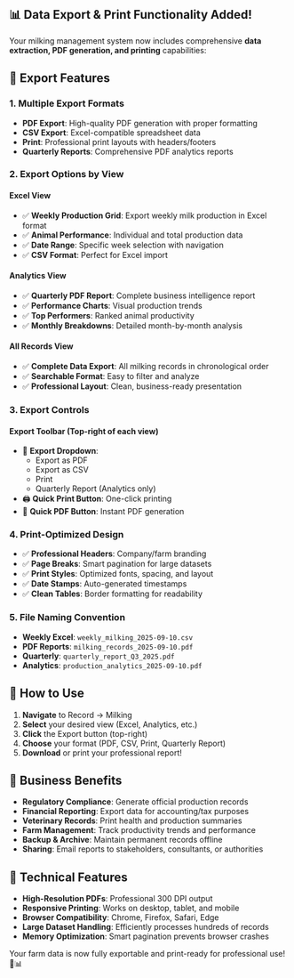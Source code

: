 ## 📊 **Data Export & Print Functionality Added!**

Your milking management system now includes comprehensive **data extraction, PDF generation, and printing** capabilities:

## 🎯 **Export Features**

### **1. Multiple Export Formats**

- **PDF Export**: High-quality PDF generation with proper formatting
- **CSV Export**: Excel-compatible spreadsheet data
- **Print**: Professional print layouts with headers/footers
- **Quarterly Reports**: Comprehensive PDF analytics reports

### **2. Export Options by View**

#### **Excel View**

- ✅ **Weekly Production Grid**: Export weekly milk production in Excel format
- ✅ **Animal Performance**: Individual and total production data
- ✅ **Date Range**: Specific week selection with navigation
- ✅ **CSV Format**: Perfect for Excel import

#### **Analytics View**

- ✅ **Quarterly PDF Report**: Complete business intelligence report
- ✅ **Performance Charts**: Visual production trends
- ✅ **Top Performers**: Ranked animal productivity
- ✅ **Monthly Breakdowns**: Detailed month-by-month analysis

#### **All Records View**

- ✅ **Complete Data Export**: All milking records in chronological order
- ✅ **Searchable Format**: Easy to filter and analyze
- ✅ **Professional Layout**: Clean, business-ready presentation

### **3. Export Controls**

#### **Export Toolbar** (Top-right of each view)

- 🔽 **Export Dropdown**:
  - Export as PDF
  - Export as CSV
  - Print
  - Quarterly Report (Analytics only)
- 🖨️ **Quick Print Button**: One-click printing
- 📄 **Quick PDF Button**: Instant PDF generation

### **4. Print-Optimized Design**

- ✅ **Professional Headers**: Company/farm branding
- ✅ **Page Breaks**: Smart pagination for large datasets
- ✅ **Print Styles**: Optimized fonts, spacing, and layout
- ✅ **Date Stamps**: Auto-generated timestamps
- ✅ **Clean Tables**: Border formatting for readability

### **5. File Naming Convention**

- **Weekly Excel**: `weekly_milking_2025-09-10.csv`
- **PDF Reports**: `milking_records_2025-09-10.pdf`
- **Quarterly**: `quarterly_report_Q3_2025.pdf`
- **Analytics**: `production_analytics_2025-09-10.pdf`

## 🚀 **How to Use**

1. **Navigate** to Record → Milking
2. **Select** your desired view (Excel, Analytics, etc.)
3. **Click** the Export button (top-right)
4. **Choose** your format (PDF, CSV, Print, Quarterly Report)
5. **Download** or print your professional report!

## 💼 **Business Benefits**

- **Regulatory Compliance**: Generate official production records
- **Financial Reporting**: Export data for accounting/tax purposes
- **Veterinary Records**: Print health and production summaries
- **Farm Management**: Track productivity trends and performance
- **Backup & Archive**: Maintain permanent records offline
- **Sharing**: Email reports to stakeholders, consultants, or authorities

## 🔧 **Technical Features**

- **High-Resolution PDFs**: Professional 300 DPI output
- **Responsive Printing**: Works on desktop, tablet, and mobile
- **Browser Compatibility**: Chrome, Firefox, Safari, Edge
- **Large Dataset Handling**: Efficiently processes hundreds of records
- **Memory Optimization**: Smart pagination prevents browser crashes

Your farm data is now fully exportable and print-ready for professional use! 🐄📊
